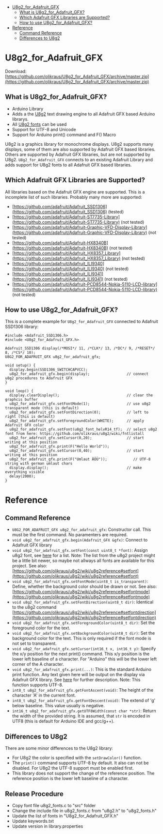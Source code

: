 
[tocstart]: # (toc start)

  * [U8g2_for_Adafruit_GFX](#u8g2_for_adafruit_gfx)
    * [What is U8g2_for_Adafruit_GFX?](#what-is-u8g2_for_adafruit_gfx)
    * [Which Adafruit GFX Libraries are Supported?](#which-adafruit-gfx-libraries-are-supported)
    * [How to use U8g2_for_Adafruit_GFX?](#how-to-use-u8g2_for_adafruit_gfx)
  * [Reference](#reference)
    * [Command Reference](#command-reference)
    * [Differences to U8g2](#differences-to-u8g2)

[tocend]: # (toc end)

# U8g2_for_Adafruit_GFX

Download: [https://github.com/olikraus/U8g2_for_Adafruit_GFX/archive/master.zip](https://github.com/olikraus/U8g2_for_Adafruit_GFX/archive/master.zip)

## What is U8g2_for_Adafruit_GFX?
 - Arduino Library
 - Adds a the [U8g2](https://github.com/olikraus/u8g2) text drawing engine to all Adafruit GFX based Arduino librarys.
 - All [U8g2 fonts](https://github.com/olikraus/u8g2/wiki/fntlistall) can be used 
 - Support for UTF-8 and Unicode
 - Support for Arduino print() command and F() Macro

U8g2 is a graphics library for monochrome displays. U8g2 supports many
displays, some of them are also supported by Adafruit GFX based libraries.
Others are supported by Adafruit GFX libraries, but are not supported by U8g2.
`U8g2_for_Adafruit_GFX` connects to an existing Adafruit Library and adds support for
U8g2 fonts to all Adafruit GFX based libraries.

## Which Adafruit GFX Libraries are Supported?

All libraries based on the Adafruit GFX engine are supported. This is a incomplete
list of such libraries. Probably many more are supported:

 - [https://github.com/adafruit/Adafruit_SSD1306](https://github.com/adafruit/Adafruit_SSD1306) (tested) 
 - [https://github.com/adafruit/Adafruit-ST7735-Library](https://github.com/adafruit/Adafruit-ST7735-Library) (not tested)
 - [https://github.com/adafruit/Adafruit-Graphic-VFD-Display-Library](https://github.com/adafruit/Adafruit-Graphic-VFD-Display-Library) (not tested)
 - [https://github.com/adafruit/Adafruit-HX8340B](https://github.com/adafruit/Adafruit-HX8340B) (not tested)
 - [https://github.com/adafruit/Adafruit_HX8357_Library](https://github.com/adafruit/Adafruit_HX8357_Library) (not tested)
 - [https://github.com/adafruit/Adafruit_ILI9340](https://github.com/adafruit/Adafruit_ILI9340) (not tested)
 - [https://github.com/adafruit/Adafruit_ILI9341](https://github.com/adafruit/Adafruit_ILI9341)  (not tested)
 - [https://github.com/adafruit/Adafruit-PCD8544-Nokia-5110-LCD-library](https://github.com/adafruit/Adafruit-PCD8544-Nokia-5110-LCD-library) (not tested)
 
 
## How to use U8g2_for_Adafruit_GFX?

This is a complete example for `U8g2_for_Adafruit_GFX` connected to Adafruit SSD1306 
library:

```
#include <Adafruit_SSD1306.h>
#include <U8g2_for_Adafruit_GFX.h>

Adafruit_SSD1306 display(/*MOSI*/ 11, /*CLK*/ 13, /*DC*/ 9, /*RESET*/ 8, /*CS*/ 10);
U8G2_FOR_ADAFRUIT_GFX u8g2_for_adafruit_gfx;

void setup() {
  display.begin(SSD1306_SWITCHCAPVCC);
  u8g2_for_adafruit_gfx.begin(display);                 // connect u8g2 procedures to Adafruit GFX
}

void loop() {  
  display.clearDisplay();                               // clear the graphcis buffer  
  u8g2_for_adafruit_gfx.setFontMode(1);                 // use u8g2 transparent mode (this is default)
  u8g2_for_adafruit_gfx.setFontDirection(0);            // left to right (this is default)
  u8g2_for_adafruit_gfx.setForegroundColor(WHITE);      // apply Adafruit GFX color
  u8g2_for_adafruit_gfx.setFont(u8g2_font_helvR14_tf);  // select u8g2 font from here: https://github.com/olikraus/u8g2/wiki/fntlistall
  u8g2_for_adafruit_gfx.setCursor(0,20);                // start writing at this position
  u8g2_for_adafruit_gfx.print(F("Hello World"));
  u8g2_for_adafruit_gfx.setCursor(0,40);                // start writing at this position
  u8g2_for_adafruit_gfx.print(F("Umlaut ÄÖÜ"));            // UTF-8 string with german umlaut chars
  display.display();                                    // make everything visible
  delay(2000);
} 
```

# Reference

## Command Reference

 - `U8G2_FOR_ADAFRUIT_GFX u8g2_for_adafruit_gfx`: Constructor call. This must be
   the first command. No paramenters are required.
 - `void u8g2_for_adafruit_gfx.begin(Adafruit_GFX &gfx)`: Connect to Adafruit GFX library
 - `void u8g2_for_adafruit_gfx.setFont(const uint8_t *font)`: Assign u8g2 font, see  [here](https://github.com/olikraus/u8g2/wiki/fntlistall) for a list. 
    Note: The list from the u8g2 project might be a little bit newer, so maybe not allways all fonts are available for this project. 
    See also: [https://github.com/olikraus/u8g2/wiki/u8g2reference#setfont](https://github.com/olikraus/u8g2/wiki/u8g2reference#setfont)
 - `void u8g2_for_adafruit_gfx.setFontMode(uint8_t is_transparent)`: Define, whether the background color should be drawn or not. 
    See also: [https://github.com/olikraus/u8g2/wiki/u8g2reference#setfontmode](https://github.com/olikraus/u8g2/wiki/u8g2reference#setfontmode)
 - `void u8g2_for_adafruit_gfx.setFontDirection(uint8_t dir)`: Identical to the u8g2 command 
     [https://github.com/olikraus/u8g2/wiki/u8g2reference#setfontdirection](https://github.com/olikraus/u8g2/wiki/u8g2reference#setfontdirection)
 - `void u8g2_for_adafruit_gfx.setForegroundColor(uint8_t dir)`: Set the foreground color for the text.
 - `void u8g2_for_adafruit_gfx.setBackgroundColor(uint8_t dir)`: Set the background color for the text. This is only required if the font mode is not set to transparent.
 - `void u8g2_for_adafruit_gfx.setCursor(int16_t x, int16_t y)`: Specify the x/y position for the next print() command. This x/y position is the lower left baseline of a character.
   For "Arduino" this will be the lower left corner of the A character.
 - `void u8g2_for_adafruit_gfx.print(...)`: This is the standard Arduino print function. Any text given here will be output on the display via Adafruit GFX library. 
    See [here](https://www.arduino.cc/en/Serial/Print) for further description. Note: This function supports UTF-8.
 - `int8_t u8g2_for_adafruit_gfx.getFontAscent(void)`: The height of the character 'A' in the current font.
 - `int8_t u8g2_for_adafruit_gfx.getFontDescent(void)`: The extend of 'g' below baseline. This value usually is negative.
 - `int16_t u8g2_for_adafruit_gfx.getUTF8Width(const char *str)`: Return the width of the provided string. 
   It is assumed, that `str` is encoded in UTF8 (this is default for Arduino IDE and gcc/g++).
    
 
## Differences to U8g2
  There are some minor differences to the U8g2 library:
  - For U8g2 the color is specified with the `setDrawColor()` function. 
  - The `print()` command supports UTF-8 by default. It also can not be disabled. For U8g2 the UTF-8 support must be enabled first.
  - This library does not support the change of the reference position. The reference position is the lower left baseline of a character.
 
## Release Procedure
  - Copy font file u8g2_fonts.c to "src" folder
  - Change the include file in u8g2_fonts.c from "u8g2.h" to "u8g2_fonts.h"
  - Update the list of fonts in "U8g2_for_Adafruit_GFX.h"
  - Update keywords.txt
  - Update version in library.properties 
 
 
 
